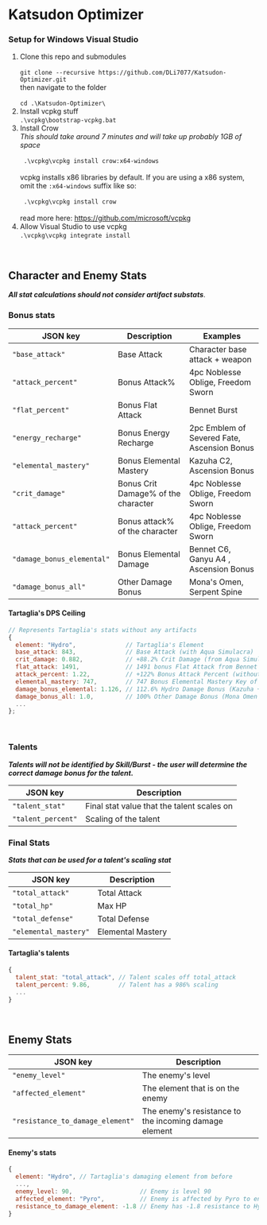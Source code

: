 # Katsudon Optimizer

### Setup for Windows Visual Studio

<ol>
<li>
Clone this repo and submodules
<br>
<code>
git clone --recursive https://github.com/DLi7077/Katsudon-Optimizer.git</code>
<br>
then navigate to the folder
<br>
<code>
cd .\Katsudon-Optimizer\
</code>
</li>

<li>
Install vcpkg stuff
<br>
<code>.\vcpkg\bootstrap-vcpkg.bat</code>
</li>

<li>
Install Crow
<br>
<i>This should take around 7 minutes and will take up probably 1GB of space</i>
<br>
<code>
 .\vcpkg\vcpkg install crow:x64-windows
</code>
<br>
vcpkg installs x86 libraries by default. If you are using a x86 system, omit the <code>:x64-windows</code> suffix like so:
<br>
<code>
 .\vcpkg\vcpkg install crow
</code>
<br>
read more here: <a href="https://github.com/microsoft/vcpkg">https://github.com/microsoft/vcpkg</a>
</li>
<li>
Allow Visual Studio to use vcpkg
<br>
<code>.\vcpkg\vcpkg integrate install</code>
</li>
</ol>

<br>

## Character and Enemy Stats

**_All stat calculations should not consider artifact substats_**.

### Bonus stats

| JSON key                   | Description                         | Examples                                    |
| -------------------------- | ----------------------------------- | ------------------------------------------- |
| `"base_attack"`            | Base Attack                         | Character base attack + weapon              |
| `"attack_percent"`         | Bonus Attack%                       | 4pc Noblesse Oblige, Freedom Sworn          |
| `"flat_percent"`           | Bonus Flat Attack                   | Bennet Burst                                |
| `"energy_recharge"`        | Bonus Energy Recharge               | 2pc Emblem of Severed Fate, Ascension Bonus |
| `"elemental_mastery"`      | Bonus Elemental Mastery             | Kazuha C2, Ascension Bonus                  |
| `"crit_damage"`            | Bonus Crit Damage% of the character | 4pc Noblesse Oblige, Freedom Sworn          |
| `"attack_percent"`         | Bonus attack% of the character      | 4pc Noblesse Oblige, Freedom Sworn          |
| `"damage_bonus_elemental"` | Bonus Elemental Damage              | Bennet C6, Ganyu A4 , Ascension Bonus       |
| `"damage_bonus_all"`       | Other Damage Bonus                  | Mona's Omen, Serpent Spine                  |

#### Tartaglia's DPS Ceiling

```js
// Represents Tartaglia's stats without any artifacts
{
  element: "Hydro",              // Tartaglia's Element
  base_attack: 843,              // Base Attack (with Aqua Simulacra)
  crit_damage: 0.882,            // +88.2% Crit Damage (from Aqua Simulacra)
  flat_attack: 1491,             // 1491 bonus Flat Attack from Bennet burst + Adeptus' Temptation
  attack_percent: 1.22,          // +122% Bonus Attack Percent (without artifacts)
  elemental_mastery: 747,        // 747 Bonus Elemental Mastery Key of Khaj-Nisut + Kazuha C2
  damage_bonus_elemental: 1.126, // 112.6% Hydro Damage Bonus (Kazuha + Ascension + Potion)
  damage_bonus_all: 1.0,         // 100% Other Damage Bonus (Mona Omen + Aqua Simulacra)
  ...
};

```

<br>

### Talents

**_Talents will not be identified by Skill/Burst - the user will determine the correct damage bonus for the talent._**

| JSON key           | Description                                |
| ------------------ | ------------------------------------------ |
| `"talent_stat"`    | Final stat value that the talent scales on |
| `"talent_percent"` | Scaling of the talent                      |

### Final Stats

**_Stats that can be used for a talent's scaling stat_**

| JSON key              | Description       |
| --------------------- | ----------------- |
| `"total_attack"`      | Total Attack      |
| `"total_hp"`          | Max HP            |
| `"total_defense"`     | Total Defense     |
| `"elemental_mastery"` | Elemental Mastery |

#### Tartaglia's talents
```js
{
  talent_stat: "total_attack", // Talent scales off total_attack
  talent_percent: 9.86,        // Talent has a 986% scaling
  ...
}
```

<br>

## Enemy Stats

| JSON key                         | Description                                           |
| -------------------------------- | ----------------------------------------------------- |
| `"enemy_level"`                  | The enemy's level                                     |
| `"affected_element"`             | The element that is on the enemy                      |
| `"resistance_to_damage_element"` | The enemy's resistance to the incoming damage element |


#### Enemy's stats
```js
{
  element: "Hydro", // Tartaglia's damaging element from before
  ...,
  enemy_level: 90,                   // Enemy is level 90
  affected_element: "Pyro",          // Enemy is affected by Pyro to enable vaporize
  resistance_to_damage_element: -1.8 // Enemy has -1.8 resistance to Hydro (above)
}
```
